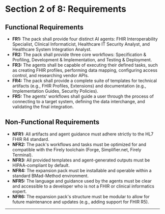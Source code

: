 # Section 2 of 8: Requirements

## Functional Requirements

- **FR1:** The pack shall provide four distinct AI agents: FHIR Interoperability Specialist, Clinical Informaticist, Healthcare IT Security Analyst, and Healthcare System Integration Analyst.
- **FR2:** The pack shall provide three core workflows: Specification & Profiling, Development & Implementation, and Testing & Deployment.
- **FR3:** The agents shall be capable of executing their defined tasks, such as creating FHIR profiles, performing data mapping, configuring access control, and researching vendor APIs.
- **FR4:** The pack shall provide a complete suite of templates for technical artifacts (e.g., FHIR Profiles, Extensions) and documentation (e.g., Implementation Guides, Security Policies).
- **FR5:** The agents' workflows shall guide a user through the process of connecting to a target system, defining the data interchange, and validating the final integration.

## Non-Functional Requirements

- **NFR1:** All artifacts and agent guidance must adhere strictly to the HL7 FHIR R4 standard.
- **NFR2:** The pack's workflows and tasks must be optimized for and compatible with the Firely toolchain (Forge, Simplifier.net, Firely Terminal).
- **NFR3:** All provided templates and agent-generated outputs must be HIPAA-compliant by default.
- **NFR4:** The expansion pack must be installable and operable within a standard BMad-Method environment.
- **NFR5:** The language and guidance used by the agents must be clear and accessible to a developer who is not a FHIR or clinical informatics expert.
- **NFR6:** The expansion pack's structure must be modular to allow for future maintenance and updates (e.g., adding support for FHIR R5).

---
